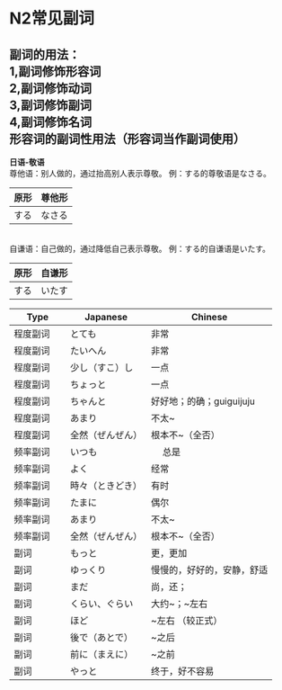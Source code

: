 # N2常见副词

副词的用法：
<br>
1,副词修饰形容词
<br>
2,副词修饰动词
<br>
3,副词修饰副词
<br>
4,副词修饰名词
<br>
形容词的副词性用法（形容词当作副词使用）
---
<b>日语-敬语</b>
<br>
尊他语：别人做的，通过抬高别人表示尊敬。
例：する的尊敬语是なさる。
<br>

|原形   | 尊他形 |
|-------|-------|
|  する    | なさる   |

<br>
自谦语：自己做的，通过降低自己表示尊敬。
例：する的自谦语是いたす。

|原形   | 自谦形 |
|-------|-------|
|  する    | いたす   |




| Type   | Japanese                                                    | Chinese |
|------------|-----------------------------------------------------------|------------|
| 程度副词        |   とても               　 |   非常    |
| 程度副词        |   たいへん            　　 |   非常    |
| 程度副词        |    少し（すこ）し          |    一点     |
| 程度副词      　|       ちょっと            |    一点    |
| 程度副词      　|       ちゃんと            |    好好地；的确；guiguijuju    |
| 程度副词       |      あまり               |    不太~  |
| 程度副词       |      全然（ぜんぜん）       |    根本不~（全否）   |
| 频率副词       |      いつも               |  　 总是        |
| 频率副词       |      よく                 |      经常     |
| 频率副词       |      時々（ときどき）       |    有时       |
| 频率副词       |      たまに               |    偶尔       |
| 频率副词       |      あまり               |    不太~        |
| 频率副词       |      全然（ぜんぜん）       |   根本不~（全否）        |
| 副词       |          もっと               |   更，更加         |
| 副词       |          ゆっくり             |   慢慢的，好好的，安静，舒适         |
| 副词       |          まだ               |  尚，还；         |
| 副词       |         くらい、ぐらい        |    大约~；~左右       |
| 副词       |          ほど               |    ~左右 （较正式）       |
| 副词       |          後で（あとで）            |  ~之后         |
| 副词       |          前に（まえに）            |  ~之前         |
| 副词       |          やっと            |  终于，好不容易         |
